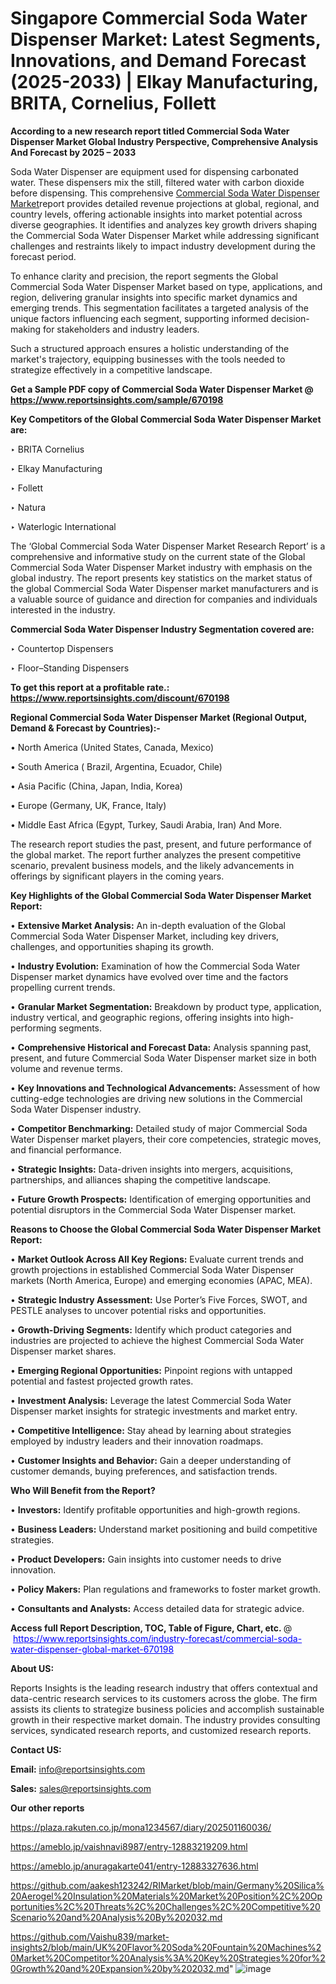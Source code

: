# Singapore Commercial Soda Water Dispenser Market: Latest Segments, Innovations, and Demand Forecast (2025-2033) | Elkay Manufacturing, BRITA, Cornelius, Follett

<strong>According to a new research report titled Commercial Soda Water Dispenser Market Global Industry Perspective, Comprehensive Analysis And Forecast by 2025 – 2033</strong>

Soda Water Dispenser are equipment used for dispensing carbonated water. These dispensers mix the still, filtered water with carbon dioxide before dispensing. This comprehensive <a href=https://www.reportsinsights.com/sample/670198>Commercial Soda Water Dispenser Market</a>report provides detailed revenue projections at global, regional, and country levels, offering actionable insights into market potential across diverse geographies. It identifies and analyzes key growth drivers shaping the Commercial Soda Water Dispenser Market while addressing significant challenges and restraints likely to impact industry development during the forecast period.

To enhance clarity and precision, the report segments the Global Commercial Soda Water Dispenser Market based on type, applications, and region, delivering granular insights into specific market dynamics and emerging trends. This segmentation facilitates a targeted analysis of the unique factors influencing each segment, supporting informed decision-making for stakeholders and industry leaders.

Such a structured approach ensures a holistic understanding of the market's trajectory, equipping businesses with the tools needed to strategize effectively in a competitive landscape.

<strong>Get a Sample PDF copy of Commercial Soda Water Dispenser Market </strong><strong>@<a href=https://www.reportsinsights.com/sample/670198 style=color:#0000ff;> https://www.reportsinsights.com/sample/670198</a></strong></font>

<strong>Key Competitors of the Global Commercial Soda Water Dispenser Market are:</strong>

‣ BRITA Cornelius

‣ Elkay Manufacturing

‣ Follett

‣ Natura

‣ Waterlogic International

The ‘Global Commercial Soda Water Dispenser Market Research Report’ is a comprehensive and informative study on the current state of the Global Commercial Soda Water Dispenser Market industry with emphasis on the global industry. The report presents key statistics on the market status of the global Commercial Soda Water Dispenser market manufacturers and is a valuable source of guidance and direction for companies and individuals interested in the industry.

<strong>Commercial Soda Water Dispenser Industry Segmentation covered are:</strong>

‣ Countertop Dispensers

‣ Floor–Standing Dispensers

<strong>To get this report at a profitable rate.: <a href=https://www.reportsinsights.com/discount/670198 style=color:#0000ff;>https://www.reportsinsights.com/discount/670198</a></strong></font>

<strong>Regional Commercial Soda Water Dispenser Market (Regional Output, Demand &amp; Forecast by Countries):-</strong>

• North America (United States, Canada, Mexico)

• South America ( Brazil, Argentina, Ecuador, Chile)

• Asia Pacific (China, Japan, India, Korea)

• Europe (Germany, UK, France, Italy)

• Middle East Africa (Egypt, Turkey, Saudi Arabia, Iran) And More.

The research report studies the past, present, and future performance of the global market. The report further analyzes the present competitive scenario, prevalent business models, and the likely advancements in offerings by significant players in the coming years.

<strong>Key Highlights of the Global Commercial Soda Water Dispenser Market Report:</strong>

• <strong>Extensive Market Analysis:</strong> An in-depth evaluation of the Global Commercial Soda Water Dispenser Market, including key drivers, challenges, and opportunities shaping its growth.

• <strong>Industry Evolution:</strong> Examination of how the Commercial Soda Water Dispenser market dynamics have evolved over time and the factors propelling current trends.

• <strong>Granular Market Segmentation:</strong> Breakdown by product type, application, industry vertical, and geographic regions, offering insights into high-performing segments.

• <strong>Comprehensive Historical and Forecast Data:</strong> Analysis spanning past, present, and future Commercial Soda Water Dispenser market size in both volume and revenue terms.

• <strong>Key Innovations and Technological Advancements:</strong> Assessment of how cutting-edge technologies are driving new solutions in the Commercial Soda Water Dispenser industry.

• <strong>Competitor Benchmarking:</strong> Detailed study of major Commercial Soda Water Dispenser market players, their core competencies, strategic moves, and financial performance.

• <strong>Strategic Insights:</strong> Data-driven insights into mergers, acquisitions, partnerships, and alliances shaping the competitive landscape.

• <strong>Future Growth Prospects:</strong> Identification of emerging opportunities and potential disruptors in the Commercial Soda Water Dispenser market.

<strong>Reasons to Choose the Global Commercial Soda Water Dispenser Market Report:</strong>

• <strong>Market Outlook Across All Key Regions:</strong> Evaluate current trends and growth projections in established Commercial Soda Water Dispenser markets (North America, Europe) and emerging economies (APAC, MEA).

• <strong>Strategic Industry Assessment:</strong> Use Porter’s Five Forces, SWOT, and PESTLE analyses to uncover potential risks and opportunities.

• <strong>Growth-Driving Segments:</strong> Identify which product categories and industries are projected to achieve the highest Commercial Soda Water Dispenser market shares.

• <strong>Emerging Regional Opportunities:</strong> Pinpoint regions with untapped potential and fastest projected growth rates.

• <strong>Investment Analysis:</strong> Leverage the latest Commercial Soda Water Dispenser market insights for strategic investments and market entry.

• <strong>Competitive Intelligence:</strong> Stay ahead by learning about strategies employed by industry leaders and their innovation roadmaps.

• <strong>Customer Insights and Behavior:</strong> Gain a deeper understanding of customer demands, buying preferences, and satisfaction trends.

<strong>Who Will Benefit from the Report?</strong>

• <strong>Investors:</strong> Identify profitable opportunities and high-growth regions.

• <strong>Business Leaders:</strong> Understand market positioning and build competitive strategies.

• <strong>Product Developers:</strong> Gain insights into customer needs to drive innovation.

• <strong>Policy Makers:</strong> Plan regulations and frameworks to foster market growth.

• <strong>Consultants and Analysts:</strong> Access detailed data for strategic advice.
</ul>
<strong>Access full Report Description, TOC, Table of Figure, Chart, etc. </strong>@  <a href=https://www.reportsinsights.com/industry-forecast/commercial-soda-water-dispenser-global-market-670198 style=color:#0000ff;>https://www.reportsinsights.com/industry-forecast/commercial-soda-water-dispenser-global-market-670198</a></font>

<strong><strong>About US</strong>:</strong>

Reports Insights is the leading research industry that offers contextual and data-centric research services to its customers across the globe. The firm assists its clients to strategize business policies and accomplish sustainable growth in their respective market domain. The industry provides consulting services, syndicated research reports, and customized research reports.

<strong>Contact US:</strong>

<p class=""""><b>Email:</b> <a href=mailto:info@reportsinsights.com>info@reportsinsights.com</a></p>
<p class=""""><b>Sales:</b> <a href=mailto:sales@reportsinsights.com>sales@reportsinsights.com</a></p>

<strong>Our other reports</strong>

<a href=https://plaza.rakuten.co.jp/mona1234567/diary/202501160036/>https://plaza.rakuten.co.jp/mona1234567/diary/202501160036/</a>

<a href=https://ameblo.jp/vaishnavi8987/entry-12883219209.html>https://ameblo.jp/vaishnavi8987/entry-12883219209.html</a>

<a href=https://ameblo.jp/anuragakarte041/entry-12883327636.html>https://ameblo.jp/anuragakarte041/entry-12883327636.html</a>

<a href=https://github.com/aakesh123242/RIMarket/blob/main/Germany%20Silica%20Aerogel%20Insulation%20Materials%20Market%20Position%2C%20Opportunities%2C%20Threats%2C%20Challenges%2C%20Competitive%20Scenario%20and%20Analysis%20By%202032.md>https://github.com/aakesh123242/RIMarket/blob/main/Germany%20Silica%20Aerogel%20Insulation%20Materials%20Market%20Position%2C%20Opportunities%2C%20Threats%2C%20Challenges%2C%20Competitive%20Scenario%20and%20Analysis%20By%202032.md</a>

<a href=https://github.com/Vaishu839/market-insights2/blob/main/UK%20Flavor%20Soda%20Fountain%20Machines%20Market%20Competitor%20Analysis%3A%20Key%20Strategies%20for%20Growth%20and%20Expansion%20by%202032.md>https://github.com/Vaishu839/market-insights2/blob/main/UK%20Flavor%20Soda%20Fountain%20Machines%20Market%20Competitor%20Analysis%3A%20Key%20Strategies%20for%20Growth%20and%20Expansion%20by%202032.md</a>"
![image](https://github.com/user-attachments/assets/1e0daca6-b5d0-43a0-be3a-ca382945dc37)
